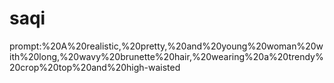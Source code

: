 # saqi
prompt:%20A%20realistic,%20pretty,%20and%20young%20woman%20with%20long,%20wavy%20brunette%20hair,%20wearing%20a%20trendy%20crop%20top%20and%20high-waisted
